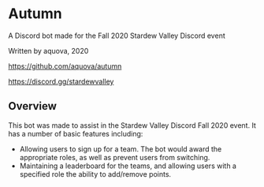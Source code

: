 # Autumn

A Discord bot made for the Fall 2020 Stardew Valley Discord event

Written by aquova, 2020

https://github.com/aquova/autumn

https://discord.gg/stardewvalley

## Overview

This bot was made to assist in the Stardew Valley Discord Fall 2020 event. It has a number of basic features including:

- Allowing users to sign up for a team. The bot would award the appropriate roles, as well as prevent users from switching.
- Maintaining a leaderboard for the teams, and allowing users with a specified role the ability to add/remove points.
